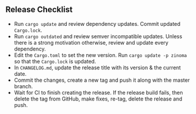 Release Checklist
-----------------

* Run `cargo update` and review dependency updates. Commit updated `Cargo.lock`.
* Run `cargo outdated` and review semver incompatible updates. Unless there is a strong motivation otherwise, review and update every dependency.
* Edit the `Cargo.toml` to set the new version. Run `cargo update -p zinoma` so that the `Cargo.lock` is updated.
* In `CHANGELOG.md`, update the release title with its version & the current date.
* Commit the changes, create a new tag and push it along with the master branch.
* Wait for CI to finish creating the release. If the release build fails, then delete the tag from GitHub, make fixes, re-tag, delete the release and push.
